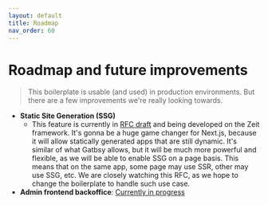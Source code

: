 ```yaml
---
layout: default
title: Roadmap
nav_order: 60
---
```


# Roadmap and future improvements

> This boilerplate is usable (and used) in production environments. But there are a few improvements we're really looking towards.

- **Static Site Generation (SSG)**
    - This feature is currently in [RFC draft](https://github.com/zeit/next.js/issues/9524) and being developed on the Zeit framework.
    It's gonna be a huge game changer for Next.js, because it will allow statically generated apps that are still dynamic.
    It's similar of what Gatbsy allows, but it will be much more powerful and flexible, as we will be able to enable SSG on a page basis.
    This means that on the same app, some page may use SSR, other may use SSG, etc.
    We are closely watching this RFC, as we hope to change the boilerplate to handle such use case.
- **Admin frontend backoffice**: [Currently in progress](https://github.com/UnlyEd/next-right-now-admin)
